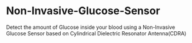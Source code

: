 # Non-Invasive-Glucose-Sensor
Detect the amount of Glucose inside your blood using a Non-Invasive Glucose Sensor based on Cylindrical Dielectric Resonator Antenna(CDRA)

